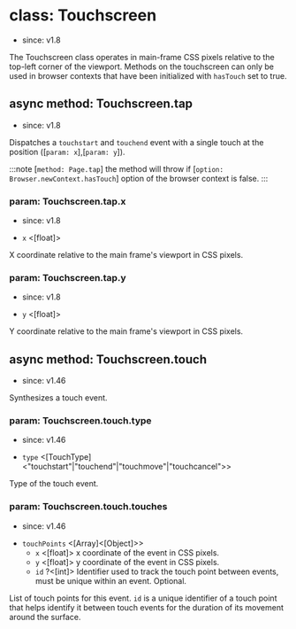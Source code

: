 # class: Touchscreen
* since: v1.8

The Touchscreen class operates in main-frame CSS pixels relative to the top-left corner of the viewport. Methods on the
touchscreen can only be used in browser contexts that have been initialized with `hasTouch` set to true.

## async method: Touchscreen.tap
* since: v1.8

Dispatches a `touchstart` and `touchend` event with a single touch at the position ([`param: x`],[`param: y`]).

:::note
[`method: Page.tap`] the method will throw if [`option: Browser.newContext.hasTouch`] option of the browser context is false.
:::

### param: Touchscreen.tap.x
* since: v1.8
- `x` <[float]>

X coordinate relative to the main frame's viewport in CSS pixels.

### param: Touchscreen.tap.y
* since: v1.8
- `y` <[float]>

Y coordinate relative to the main frame's viewport in CSS pixels.

## async method: Touchscreen.touch
* since: v1.46

Synthesizes a touch event.

### param: Touchscreen.touch.type
* since: v1.46
- `type` <[TouchType]<"touchstart"|"touchend"|"touchmove"|"touchcancel">>

Type of the touch event.

### param: Touchscreen.touch.touches
* since: v1.46
- `touchPoints` <[Array]<[Object]>>
  - `x` <[float]> x coordinate of the event in CSS pixels.
  - `y` <[float]> y coordinate of the event in CSS pixels.
  - `id` ?<[int]> Identifier used to track the touch point between events, must be unique within an event. Optional.

List of touch points for this event. `id` is a unique identifier of a touch point that helps identify it between touch events for the duration of its movement around the surface.